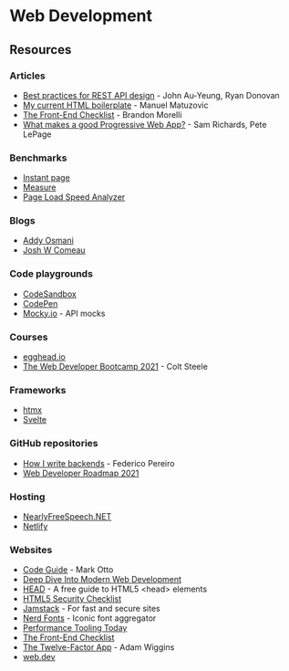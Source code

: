 # Web Development

## Resources

### Articles

* [Best practices for REST API design](https://stackoverflow.blog/2020/03/02/best-practices-for-rest-api-design/?utm_source=hackernewsletter&utm_medium=email&utm_term=code) - John Au-Yeung, Ryan Donovan
* [My current HTML boilerplate](https://www.matuzo.at/blog/html-boilerplate/) - Manuel Matuzovic
* [The Front-End Checklist](https://codeburst.io/the-front-end-checklist-8b2292fdda44) - Brandon Morelli
* [What makes a good Progressive Web App?](https://web.dev/pwa-checklist/) - Sam Richards, Pete LePage

### Benchmarks

* [Instant page](https://instant.page/)
* [Measure](https://web.dev/measure/)
* [Page Load Speed Analyzer](https://www.internetmarketingninjas.com/tools/free-tools/pagespeed)

### Blogs

* [Addy Osmani](https://addyosmani.com/blog/)
* [Josh W Comeau](https://www.joshwcomeau.com/)

### Code playgrounds

* [CodeSandbox](https://codesandbox.io/)
* [CodePen](https://codepen.io/)
* [Mocky.io](https://designer.mocky.io/) - API mocks

### Courses

* [egghead.io](https://egghead.io/)
* [The Web Developer Bootcamp 2021](https://www.udemy.com/course/the-web-developer-bootcamp/) - Colt Steele

### Frameworks

* [htmx](https://htmx.org/)
* [Svelte](https://svelte.dev/)

### GitHub repositories

* [How I write backends](https://github.com/fpereiro/backendlore) - Federico Pereiro
* [Web Developer Roadmap 2021](https://github.com/kamranahmedse/developer-roadmap)

### Hosting

* [NearlyFreeSpeech.NET](https://www.nearlyfreespeech.net/)
* [Netlify](https://www.netlify.com/)

### Websites

* [Code Guide](https://codeguide.co/) - Mark Otto
* [Deep Dive Into Modern Web Development](https://fullstackopen.com/en/)
* [HEAD](https://htmlhead.dev/) - A free guide to HTML5 &lt;head&gt; elements
* [HTML5 Security Checklist](https://html5sec.org/)
* [Jamstack](https://jamstack.org/) - For fast and secure sites
* [Nerd Fonts](https://www.nerdfonts.com/) - Iconic font aggregator
* [Performance Tooling Today](https://www.perf-tooling.today/)
* [The Front-End Checklist](https://frontendchecklist.io/)
* [The Twelve-Factor App](https://12factor.net/) - Adam Wiggins
* [web.dev](https://web.dev/)

